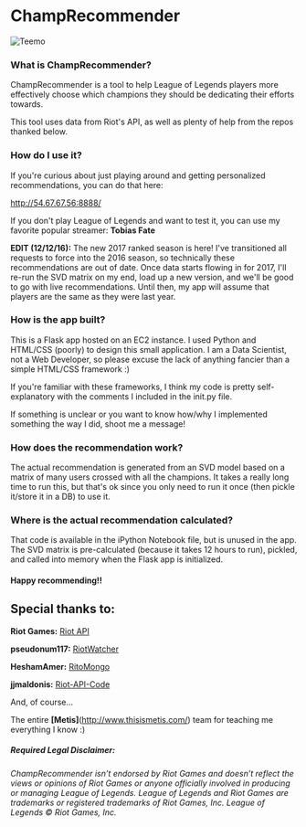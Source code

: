 # __ChampRecommender__

![Teemo](https://sk2.op.gg/images/lol/champion/Teemo.png)

### What is ChampRecommender?
ChampRecommender is a tool to help League of Legends players more effectively choose which champions they should be dedicating their efforts towards.

This tool uses data from Riot's API, as well as plenty of help from the repos thanked below.

### How do I use it?

If you're curious about just playing around and getting personalized recommendations, you can do that here:

http://54.67.67.56:8888/

If you don't play League of Legends and want to test it, you can use my favorite popular streamer:
 __Tobias Fate__

__EDIT (12/12/16):__ The new 2017 ranked season is here! I've transitioned all requests to force into the 2016 season, so technically these recommendations are out of date. Once data starts flowing in for 2017, I'll re-run the SVD matrix on my end, load up a new version, and we'll be good to go with live recommendations. Until then, my app will assume that players are the same as they were last year.

### How is the app built?

This is a Flask app hosted on an EC2 instance. I used Python and HTML/CSS (poorly) to design this small application. I am a Data Scientist, not a Web Developer, so please excuse the lack of anything fancier than a simple HTML/CSS framework :)

If you're familiar with these frameworks, I think my code is pretty self-explanatory with the comments I included in the init.py file.

If something is unclear or you want to know how/why I implemented something the way I did, shoot me a message!

### How does the recommendation work?

The actual recommendation is generated from an SVD model based on a matrix of many users crossed with all the champions. It takes a really long time to run this, but that's ok since you only need to run it once (then pickle it/store it in a DB) to use it.

### Where is the actual recommendation calculated?

That code is available in the iPython Notebook file, but is unused in the app. The SVD matrix is pre-calculated (because it takes 12 hours to run), pickled, and called into memory when the Flask app is initialized.

#### Happy recommending!!

## Special thanks to:

__Riot Games:__ [Riot API](https://developer.riotgames.com/)

__pseudonum117:__ [RiotWatcher](https://github.com/pseudonym117/Riot-Watcher)

__HeshamAmer:__ [RitoMongo](https://github.com/HeshamAmer/Riot-API-datasource)

__jjmaldonis:__ [Riot-API-Code](https://github.com/jjmaldonis/Riot-API-Code)

And, of course...

The entire __[Metis]__(http://www.thisismetis.com/) team for teaching me everything I know :)

##### Required Legal Disclaimer:

_ChampRecommender isn’t endorsed by Riot Games and doesn’t reflect the views or opinions of Riot Games or anyone officially involved in producing or managing League of Legends. League of Legends and Riot Games are trademarks or registered trademarks of Riot Games, Inc. League of Legends © Riot Games, Inc._
